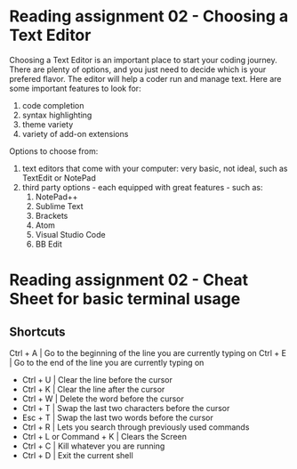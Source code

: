 # Reading assignment 02 - Choosing a Text Editor

Choosing a Text Editor is an important place to start your coding journey.  There are plenty of options, and you just need to decide which is your prefered flavor. The editor will help a coder run and manage text.  Here are some important features to look for:
1.  code completion
2.  syntax highlighting
3.  theme variety
4.  variety of add-on extensions

Options to choose from:

1.  text editors that come with your computer:  very basic, not ideal, such as TextEdit or NotePad
2.  third party options - each equipped with great features - such as:
    1.  NotePad++
    2.  Sublime Text
    3.  Brackets
    4.  Atom
    5.  Visual Studio Code
    6.  BB Edit  


# Reading assignment 02 - Cheat Sheet for basic terminal usage

## Shortcuts

Ctrl + A | Go to the beginning of the line you are currently typing on
Ctrl + E | Go to the end of the line you are currently typing on
* Ctrl + U | Clear the line before the cursor
* Ctrl + K | Clear the line after the cursor
* Ctrl + W | Delete the word before the cursor
* Ctrl + T | Swap the last two characters before the cursor
* Esc + T | Swap the last two words before the cursor
* Ctrl + R | Lets you search through previously used commands
* Ctrl + L or Command + K | Clears the Screen
* Ctrl + C | Kill whatever you are running
* Ctrl + D | Exit the current shell
